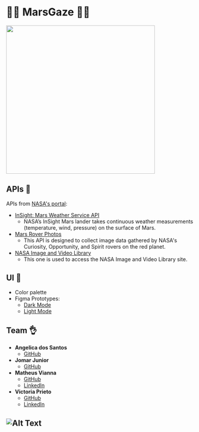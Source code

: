 # :man_astronaut: MarsGaze :woman_astronaut:
 <img src="https://media1.giphy.com/media/13cxHLqRer5q6s/giphy.gif" width="400">

## APIs :rocket:
APIs from [NASA's portal](https://api.nasa.gov/):
- [InSight: Mars Weather Service API](https://mars.nasa.gov/insight/weather/)
  - NASA’s InSight Mars lander takes continuous weather measurements (temperature, wind, pressure) on the surface of Mars.
- [Mars Rover Photos](https://github.com/chrisccerami/mars-photo-api)
  - This API is designed to collect image data gathered by NASA's Curiosity, Opportunity, and Spirit rovers on the red planet.
- [NASA Image and Video Library](https://images.nasa.gov/docs/images.nasa.gov_api_docs.pdf)
  - This one is used to access the NASA Image and Video Library site.

## UI :art:	
- Color palette
- Figma Prototypes:
  - [Dark Mode](https://www.figma.com/proto/ZlJ43LXIljbmLhnnS8r2kA/Mars-Gaze---Dark?node-id=217%3A123&scaling=min-zoom)
  - [Light Mode](https://www.figma.com/proto/itTnJHfg1oEAI2AnQDQ4qd/MarsGaze---Light?node-id=1%3A1212&scaling=min-zoom)
  
## Team :ok_hand:
- **Angelica dos Santos**
  - [GitHub](https://github.com/angelcomp)
- **Jomar Junior**
  - [GitHub](https://github.com/thinkaboutmin)
- **Matheus Vianna**
  - [GitHub](https://github.com/matheusvianna95)
  - [LinkedIn](https://www.linkedin.com/in/matheus-vianna/)
- **Victoria Prieto**
  - [GitHub](https://github.com/VicPrieto)
  - [LinkedIn](https://www.linkedin.com/in/vict%C3%B3ria-gamarano-prieto-32935a161/)
  
  
 ## ![Alt Text](https://media1.giphy.com/media/YP258EkezKv5RSPGRI/giphy.gif)
